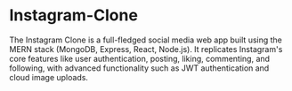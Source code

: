 # Instagram-Clone
The Instagram Clone is a full-fledged social media web app built using the MERN stack (MongoDB, Express, React, Node.js). It replicates Instagram's core features like user authentication, posting, liking, commenting, and following, with advanced functionality such as JWT authentication and cloud image uploads.
